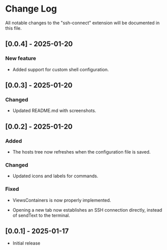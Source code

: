 # Change Log

All notable changes to the "ssh-connect" extension will be documented in this file.

## [0.0.4] - 2025-01-20

### New feature
- Added support for custom shell configuration.

## [0.0.3] - 2025-01-20

### Changed
- Updated README.md with screenshots.

## [0.0.2] - 2025-01-20

### Added
- The hosts tree now refreshes when the configuration file is saved.

### Changed

- Updated icons and labels for commands.

### Fixed

- ViewsContainers is now properly implemented.

- Opening a new tab now establishes an SSH connection directly, instead of sendText to the terminal.


## [0.0.1] - 2025-01-17

- Initial release
